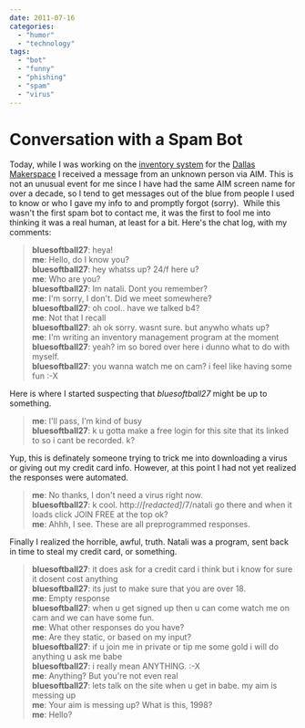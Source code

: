 ```yaml
---
date: 2011-07-16
categories: 
  - "humor"
  - "technology"
tags: 
  - "bot"
  - "funny"
  - "phishing"
  - "spam"
  - "virus"
---
```


# Conversation with a Spam Bot

Today, while I was working on the [inventory system](https://github.com/aceat64/Dallas-Makerspace-Inventory) for the [Dallas Makerspace](http://dallasmakerspace.org) I received a message from an unknown person via AIM. This is not an unusual event for me since I have had the same AIM screen name for over a decade, so I tend to get messages out of the blue from people I used to know or who I gave my info to and promptly forgot (sorry).  While this wasn't the first spam bot to contact me, it was the first to fool me into thinking it was a real human, at least for a bit. Here's the chat log, with my comments:

<!-- more -->

> **bluesoftball27**: heya!<br/>
> **me**: Hello, do I know you?<br/>
> **bluesoftball27**: hey whatss up? 24/f here u?<br/>
> **me**: Who are you?<br/>
> **bluesoftball27**: Im natali. Dont you remember?<br/>
> **me**: I'm sorry, I don't. Did we meet somewhere?<br/>
> **bluesoftball27**: oh cool.. have we talked b4?<br/>
> **me**: Not that I recall<br/>
> **bluesoftball27**: ah ok sorry. wasnt sure. but anywho whats up?<br/>
> **me**: I'm writing an inventory management program at the moment<br/>
> **bluesoftball27**: yeah? im so bored over here i dunno what to do with myself.<br/>
> **bluesoftball27**: you wanna watch me on cam? i feel like having some fun :-X<br/>

Here is where I started suspecting that _bluesoftball27_ might be up to something.

> **me**: I'll pass, I'm kind of busy<br/>
> **bluesoftball27**: k u gotta make a free login for this site that its linked to so i cant be recorded. k?

Yup, this is definately someone trying to trick me into downloading a virus or giving out my credit card info. However, at this point I had not yet realized the responses were automated.

> **me**: No thanks, I don't need a virus right now.<br/>
> **bluesoftball27**: k cool. http\://_[redacted]_/7/natali go there and when it loads click JOlN FREE at the top ok?<br/>
> **me**: Ahhh, I see. These are all preprogrammed responses.

Finally I realized the horrible, awful, truth. Natali was a program, sent back in time to steal my credit card, or something.

> **bluesoftball27**: it does ask for a credit card i think but i know for sure it dosent cost anything<br/>
> **bluesoftball27**: its just to make sure that you are over 18.<br/>
> **me**: Empty response<br/>
> **bluesoftball27**: when u get signed up then u can come watch me on cam and we can have some fun.<br/>
> **me**: What other responses do you have?<br/>
> **me**: Are they static, or based on my input?<br/>
> **bluesoftball27**: if u join me in private or tip me some gold i will do anything u ask me babe<br/>
> **bluesoftball27**: i really mean ANYTHlNG. :-X<br/>
> **me**: Anything? But you're not even real<br/>
> **bluesoftball27**: lets talk on the site when u get in babe. my aim is messing up<br/>
> **me**: Your aim is messing up? What is this, 1998?<br/>
> **me**: Hello?
